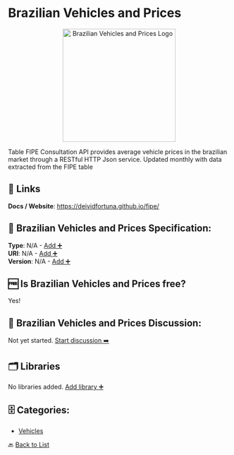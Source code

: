 # Brazilian Vehicles and Prices
<p align="center">
    <img width="256" src="https://raw.githubusercontent.com/apis-list/apis-list/main/apis/brazilian-vehicles-and-prices/logo_256x256.png" alt="Brazilian Vehicles and Prices Logo"/>
</p>
Table FIPE Consultation API provides average vehicle prices in the brazilian market through a RESTful HTTP Json service. Updated monthly with data extracted from the FIPE table

##  🔗 Links
**Docs / Website**: https://deividfortuna.github.io/fipe/

## 🧬 Brazilian Vehicles and Prices Specification:
**Type**: N/A - [Add ➕](https://github.com/apis-list/apis-list/edit/main/apis/brazilian-vehicles-and-prices/brazilian-vehicles-and-prices.yaml)  
**URI**: N/A - [Add ➕](https://github.com/apis-list/apis-list/edit/main/apis/brazilian-vehicles-and-prices/brazilian-vehicles-and-prices.yaml)  
**Version**: N/A - [Add ➕](https://github.com/apis-list/apis-list/edit/main/apis/brazilian-vehicles-and-prices/brazilian-vehicles-and-prices.yaml)

## 🆓 Is Brazilian Vehicles and Prices free?
 Yes! 

## 💬 Brazilian Vehicles and Prices Discussion:
Not yet started. [Start discussion ➡️](https://github.com/apis-list/apis-list/discussions/new)

## 🗂️ Libraries

No libraries added. [Add library ➕](https://github.com/apis-list/apis-list/edit/main/apis/brazilian-vehicles-and-prices/brazilian-vehicles-and-prices.yaml)    


## 🗄️ Categories:
- [Vehicles](https://github.com/apis-list/apis-list#vehicles-)

🔙  [Back to List](https://github.com/apis-list/apis-list)
